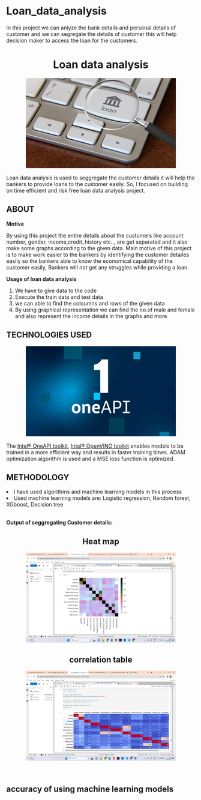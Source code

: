 # Loan_data_analysis
In this project we can anlyze the bank details and personal details of customer and we can segregate the details of customer this will help decision maker to access the loan for the customers.
<div align="center">
   <centre><h1>Loan data analysis</centre><br />
      </div>


     
<p align="center">
  <img src="https://github.com/Haswanth-18/Loan_data_analysis/blob/main/customer_dataset/loan.jpg" width="400" height="240" >
</p>
Loan data analysis is used to seggregate the customer details it will help the bankers to provide loans to the customer easily.
So, I focused on building on time efficient and risk free loan data analysis project.
<h2>ABOUT</h2>

**Motive**

By using this project the entire details about the customers like account number, gender, income,credit_history etc.., are get separated and it also make some graphs according to the given data.
Main motive of this project is to make work easier to the bankers by identifying the customer detailes easily so the bankers able to know the economical capability of the customer easily, Bankers will not get any struggles while providing a loan. 


**Usage of loan data analysis**

1. We have to give data to the code
2. Execute the train data and test data
3. we can able to find the coloumns and rows of the given data
4. By using graphical representation we can find the no.of male and female and also represent the income details in the graphs
   and more.
   
<h2>TECHNOLOGIES USED</h2>
<p align="center">
  <img src="https://github.com/kamesh0407/stock_market_prediction/blob/main/InteloneAPI.jpg" width="400" height="240" >
</p>

The [Intel® OneAPI toolkit](https://www.intel.com/content/www/us/en/developer/tools/oneapi/toolkits.html#gs.3btkxe), [Intel® OpenVINO toolkit](https://www.intel.com/content/www/us/en/developer/tools/openvino-toolkit/overview.html) enables models to be trained in a more efficient way and results in faster training times. ADAM optimization algorithm is used and a MSE loss function is optimized.


<h2>METHODOLOGY</h2>
<li>I have used algorithms and machine learning models in this process
</li>
<li> Used machine learning models are: Logistic regression, Random forest, XGboost, Decision tree</li>
<br/>

**Output of seggregating Customer details:**
<div align="center">
   <centre><h2> Heat map</centre><br />
      </div>
      <p align="center">
  <img src="https://github.com/Haswanth-18/Loan_data_analysis/blob/main/customer_dataset/heat%20map.png" width="400" height="240" >
</p>
      
<div align="center">
   <centre><h2> correlation table</centre><br />
      </div>
      <p align="center">
  <img src="https://github.com/Haswanth-18/Loan_data_analysis/blob/main/customer_dataset/corr.png" width="400" height="240" >
</p>

<br/>

<h2>accuracy of using machine learning models</h2>




